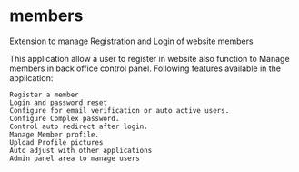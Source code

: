 # members
Extension to manage Registration and Login of website members

This application allow a user to register in website also function to Manage members in back office control panel. Following features available in the application:

    Register a member
    Login and password reset
    Configure for email verification or auto active users.
    Configure Complex password.
    Control auto redirect after login.
    Manage Member profile.
    Upload Profile pictures
    Auto adjust with other applications
    Admin panel area to manage users
